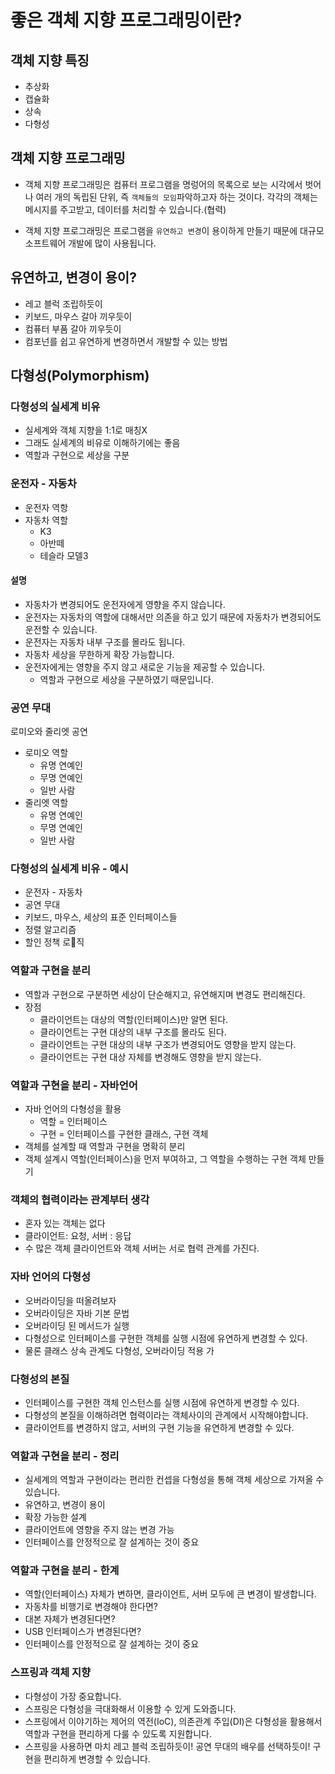 # 좋은 객체 지향 프로그래밍이란?

## 객체 지향 특징

- 추상화
- 캡슐화
- 상속
- 다형성

## 객체 지향 프로그래밍

- 객체 지향 프로그래밍은 컴퓨터 프로그램을 명렁어의 목록으로 보는 시각에서 벗어나 여러 개의 독립된 단위, 즉 `객체들의 모임`파악하고자 하는 것이다. 각각의 객체는 메시지를 주고받고, 데이터를 처리할 수 있습니다.(협력)

- 객체 지향 프로그래밍은 프로그램을 `유연하고 변경`이 용이하게 만들기 때문에 대규모 소프트웨어 개발에 많이 사용됩니다.

## 유연하고, 변경이 용이?

- 레고 블럭 조립하듯이
- 키보드, 마우스 갈아 끼우듯이
- 컴퓨터 부품 갈아 끼우듯이
- 컴포넌를 쉽고 유연하게 변경하면서 개발할 수 있는 방법

## 다형성(Polymorphism)

### 다형성의 실세계 비유

- 실세계와 객체 지향을 1:1로 매칭X
- 그래도 실세계의 비유로 이해하기에는 좋음
- 역할과 구현으로 세상을 구분

### 운전자 - 자동차

- 운전자 역항
- 자동차 역할
  - K3
  - 아반떼
  - 테슬라 모델3

#### 설명
- 자동차가 변경되어도 운전자에게 영향을 주지 않습니다.
- 운전자는 자동차의 역할에 대해서만 의존을 하고 있기 때문에 자동차가 변경되어도 운전할 수 있습니다.
- 운전자는 자동차 내부 구조를 몰라도 됩니다.
- 자동차 세상을 무한하게 확장 가능합니다.
- 운전자에게는 영향을 주지 않고 새로운 기능을 제공할 수 있습니다.
  - 역할과 구현으로 세상을 구분하였기 때문입니다.

### 공연 무대
로미오와 줄리엣 공연

- 로미오 역할
  - 유명 연예인
  - 무명 연예인
  - 일반 사람
- 줄리엣 역할
  - 유명 연예인
  - 무명 연예인
  - 일반 사람

### 다형성의 실세계 비유 - 예시

- 운전자 - 자동차
- 공연 무대
- 키보드, 마우스, 세상의 표준 인터페이스들
- 정렬 알고리즘
- 할인 정책 로직

### 역할과 구현을 분리

- 역할과 구현으로 구분하면 세상이 단순해지고, 유연해지며 변경도 편리해진다.
- 장점
  - 클라이언트는 대상의 역할(인터페이스)만 알면 된다.
  - 클라이언트는 구현 대상의 내부 구조를 몰라도 된다.
  - 클라이언트는 구현 대상의 내부 구조가 변경되어도 영향을 받지 않는다.
  - 클라이언트는 구현 대상 자체를 변경해도 영향을 받지 않는다.

### 역할과 구현을 분리 - 자바언어

- 자바 언어의 다형성을 활용
  - 역할 = 인터페이스
  - 구현 = 인터페이스를 구현한 클래스, 구현 객체
- 객체를 설계할 때 역할과 구현을 명확히 분리
- 객체 설계시 역할(인터페이스)을 먼저 부여하고, 그 역할을 수행하는 구현 객체 만들기

### 객체의 협력이라는 관계부터 생각

- 혼자 있는 객체는 없다
- 클라이언트: 요청, 서버 : 응답
- 수 많은 객체 클라이언트와 객체 서버는 서로 협력 관계를 가진다.

### 자바 언어의 다형성

- 오버라이딩을 떠올려보자
- 오버라이딩은 자바 기본 문법
- 오버라이딩 된 메서드가 실행
- 다형성으로 인터페이스를 구현한 객체를 실행 시점에 유연하게 변경할 수 있다.
- 물론 클래스 상속 관계도 다형성, 오버라이딩 적용 가

### 다형성의 본질

- 인터페이스를 구현한 객체 인스턴스를 실행 시점에 유연하게 변경할 수 있다.
- 다형성의 본질을 이해하려면 협력이라는 객체사이의 관계에서 시작해야합니다.
- 클라이언트를 변경하지 않고, 서버의 구현 기능을 유연하게 변경할 수 있다.

### 역할과 구현을 분리 - 정리

- 실세계의 역할과 구현이라는 편리한 컨셉을 다형성을 통해 객체 세상으로 가져올 수 있습니다.
- 유연하고, 변경이 용이
- 확장 가능한 설계
- 클라이언트에 영향을 주지 않는 변경 가능
- 인터페이스를 안정적으로 잘 설계하는 것이 중요

### 역할과 구현을 분리 - 한계

- 역할(인터페이스) 자체가 변하면, 클라이언트, 서버 모두에 큰 변경이 발생합니다.
- 자동차를 비행기로 변경해야 한다면?
- 대본 자체가 변경된다면?
- USB 인터페이스가 변경된다면?
- 인터페이스를 안정적으로 잘 설계하는 것이 중요

### 스프링과 객체 지향

- 다형성이 가장 중요합니다.
- 스프링은 다형성을 극대화해서 이용할 수 있게 도와줍니다.
- 스프링에서 이야기하는 제어의 역전(IoC), 의존관계 주입(DI)은 다형성을 활용해서 역할과 구현을 편리하게 다룰 수 있도록 지원합니다.
- 스프링을 사용하면 마치 레고 블럭 조립하듯이! 공연 무대의 배우를 선택하듯이! 구현을 편리하게 변경할 수 있습니다.

